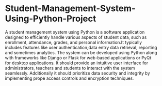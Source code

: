 # Student-Management-System-Using-Python-Project
A student management system using Python is a software application designed to efficiently handle various aspects of student data, such as enrollment, attendance, grades, and personal information.It typically includes features like user authentication,data entry data retrieval, reporting and sometimes analytics. The system can be developed using Python along with frameworks like Django or Flask for web-based applications or PyQt for desktop applications. It should provide an intuitive user interface for administrators, teachers and students to interact with the system seamlessly. Additionally it should prioritize data security and integrity by implementing prope access controls and encryption techniques.
